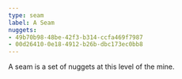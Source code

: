 ```yaml
---
type: seam
label: A Seam
nuggets:
- 49b70b98-48be-42f3-b314-ccfa469f7987
- 00d26410-0e18-4912-b26b-dbc173ec0bb8
---
```


A seam is a set of nuggets at this level of the mine.
